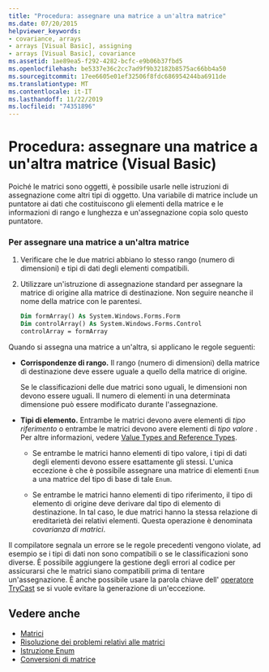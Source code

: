 ```yaml
---
title: "Procedura: assegnare una matrice a un'altra matrice"
ms.date: 07/20/2015
helpviewer_keywords:
- covariance, arrays
- arrays [Visual Basic], assigning
- arrays [Visual Basic], covariance
ms.assetid: 1ae89ea5-f292-4282-bcfc-e9b06b37fbd5
ms.openlocfilehash: be5337e36c2cc7ad9f9b32182b8575ac66bb4a50
ms.sourcegitcommit: 17ee6605e01ef32506f8fdc686954244ba6911de
ms.translationtype: MT
ms.contentlocale: it-IT
ms.lasthandoff: 11/22/2019
ms.locfileid: "74351896"
---
```

# <a name="how-to-assign-one-array-to-another-array-visual-basic"></a>Procedura: assegnare una matrice a un'altra matrice (Visual Basic)

Poiché le matrici sono oggetti, è possibile usarle nelle istruzioni di assegnazione come altri tipi di oggetto. Una variabile di matrice include un puntatore ai dati che costituiscono gli elementi della matrice e le informazioni di rango e lunghezza e un'assegnazione copia solo questo puntatore.

### <a name="to-assign-one-array-to-another-array"></a>Per assegnare una matrice a un'altra matrice

1. Verificare che le due matrici abbiano lo stesso rango (numero di dimensioni) e tipi di dati degli elementi compatibili.

2. Utilizzare un'istruzione di assegnazione standard per assegnare la matrice di origine alla matrice di destinazione. Non seguire neanche il nome della matrice con le parentesi.

    ```vb
    Dim formArray() As System.Windows.Forms.Form
    Dim controlArray() As System.Windows.Forms.Control
    controlArray = formArray
    ```

Quando si assegna una matrice a un'altra, si applicano le regole seguenti:

- **Corrispondenze di rango.** Il rango (numero di dimensioni) della matrice di destinazione deve essere uguale a quello della matrice di origine.

  Se le classificazioni delle due matrici sono uguali, le dimensioni non devono essere uguali. Il numero di elementi in una determinata dimensione può essere modificato durante l'assegnazione.

- **Tipi di elemento.** Entrambe le matrici devono avere elementi di *tipo riferimento* o entrambe le matrici devono avere elementi di *tipo valore* . Per altre informazioni, vedere [Value Types and Reference Types](../../../../visual-basic/programming-guide/language-features/data-types/value-types-and-reference-types.md).

  - Se entrambe le matrici hanno elementi di tipo valore, i tipi di dati degli elementi devono essere esattamente gli stessi. L'unica eccezione è che è possibile assegnare una matrice di elementi `Enum` a una matrice del tipo di base di tale `Enum`.

  - Se entrambe le matrici hanno elementi di tipo riferimento, il tipo di elemento di origine deve derivare dal tipo di elemento di destinazione. In tal caso, le due matrici hanno la stessa relazione di ereditarietà dei relativi elementi. Questa operazione è denominata *covarianza di matrici*.

Il compilatore segnala un errore se le regole precedenti vengono violate, ad esempio se i tipi di dati non sono compatibili o se le classificazioni sono diverse. È possibile aggiungere la gestione degli errori al codice per assicurarsi che le matrici siano compatibili prima di tentare un'assegnazione. È anche possibile usare la parola chiave dell' [operatore TryCast](../../../../visual-basic/language-reference/operators/trycast-operator.md) se si vuole evitare la generazione di un'eccezione.

## <a name="see-also"></a>Vedere anche

- [Matrici](../../../../visual-basic/programming-guide/language-features/arrays/index.md)
- [Risoluzione dei problemi relativi alle matrici](../../../../visual-basic/programming-guide/language-features/arrays/troubleshooting-arrays.md)
- [Istruzione Enum](../../../../visual-basic/language-reference/statements/enum-statement.md)
- [Conversioni di matrice](../../../../visual-basic/programming-guide/language-features/data-types/array-conversions.md)
